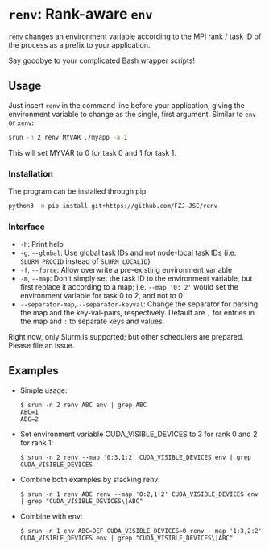 # `renv`: Rank-aware `env`

`renv` changes an environment variable according to the MPI rank / task ID of the process as a prefix to your application.

Say goodbye to your complicated Bash wrapper scripts!

## Usage

Just insert `renv` in the command line before your application, giving the environment variable to change as the single, first argument. Similar to `env` or `xenv`:

```bash
srun -n 2 renv MYVAR ./myapp -a 1
```

This will set MYVAR to 0 for task 0 and 1 for task 1.

### Installation

The program can be installed through pip:

```bash
python3 -m pip install git+https://github.com/FZJ-JSC/renv
```

### Interface

* `-h`: Print help
* `-g`, `--global`: Use global task IDs and not node-local task IDs (i.e. `SLURM_PROCID` instead of `SLURM_LOCALID`)
* `-f`, `--force`: Allow overwrite a pre-existing environment variable
* `-m`, `--map`: Don't simply set the task ID to the environment variable, but first replace it according to a map; i.e. `--map '0: 2'` would set the environment variable for task 0 to 2, and not to 0
* `--separator-map`, `--separator-keyval`: Change the separator for parsing the map and the key-val-pairs, respectively. Default are `,` for entries in the map and `:` to separate keys and values.

Right now, only Slurm is supported; but other schedulers are prepared. Please file an issue.

## Examples

* Simple usage:
    
    ```shell
    $ srun -n 2 renv ABC env | grep ABC
    ABC=1
    ABC=2
    ```
* Set environment variable CUDA_VISIBLE_DEVICES to 3 for rank 0 and 2 for rank 1:

    ```shell
    $ srun -n 2 renv --map '0:3,1:2' CUDA_VISIBLE_DEVICES env | grep CUDA_VISIBLE_DEVICES
    ```
* Combine both examples by stacking renv:

    ```shell
    $ srun -n 1 renv ABC renv --map '0:2,1:2' CUDA_VISIBLE_DEVICES env | grep "CUDA_VISIBLE_DEVICES\|ABC"
    ```
* Combine with env:

    ```shell
    $ srun -n 1 env ABC=DEF CUDA_VISIBLE_DEVICES=0 renv --map '1:3,2:2' CUDA_VISIBLE_DEVICES env | grep "CUDA_VISIBLE_DEVICES\|ABC"
    ```
